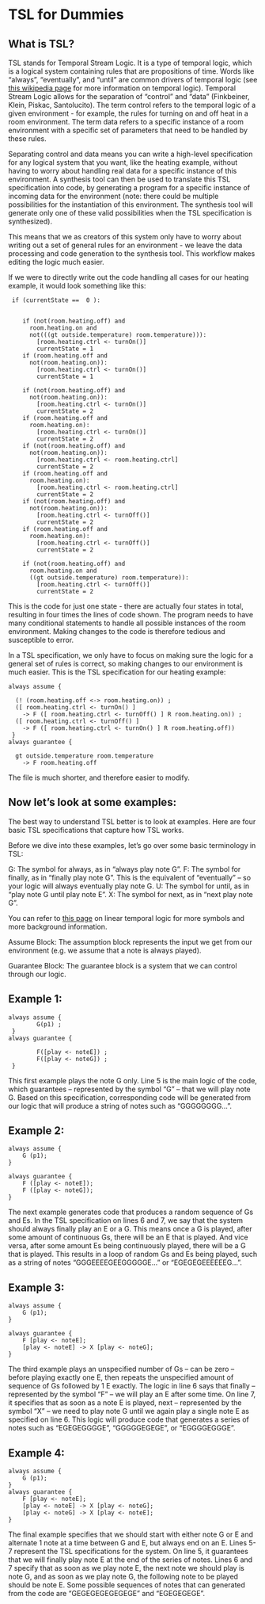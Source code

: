 # TSL for Dummies

## What is TSL? 

TSL stands for Temporal Stream Logic. It is a type of temporal logic, which is a logical system containing rules that are propositions of time. Words like “always”, “eventually”, and “until” are common drivers of temporal logic (see [this wikipedia page](https://en.wikipedia.org/wiki/Temporal_logic) for more information on temporal logic). 
Temporal Stream Logic allows for the separation of “control” and “data” (Finkbeiner, Klein, Piskac, Santolucito). The term control refers to the temporal logic of a given environment - for example, the rules for turning on and off heat in a room environment. The term data refers to a specific instance of a room environment with a specific set of parameters that need to be handled by these rules.

Separating control and data means you can write a high-level specification for any logical system that you want, like the heating example, without having to worry about handling real data for a specific instance of this environment. A synthesis tool can then be used to translate this TSL specification into code, by generating a program for a specific instance of incoming data for the environment (note: there could be multiple possibilities for the instantiation of this environment. The synthesis tool will generate only one of these valid possibilities when the TSL specification is synthesized). 

This means that we as creators of this system only have to worry about writing out a set of general rules for an environment - we leave the data processing and code generation to the synthesis tool. This workflow makes editing the logic much easier. 

If we were to directly write out the code handling all cases for our heating example, it would look something like this: 

```
 if (currentState ==  0 ): 
  

    if (not(room.heating.off) and
      room.heating.on and
      not(((gt outside.temperature) room.temperature))):
        [room.heating.ctrl <- turnOn()]
        currentState = 1
    if (room.heating.off and
      not(room.heating.on)):
        [room.heating.ctrl <- turnOn()]
        currentState = 1

    if (not(room.heating.off) and
      not(room.heating.on)):
        [room.heating.ctrl <- turnOn()]
        currentState = 2
    if (room.heating.off and
      room.heating.on):
        [room.heating.ctrl <- turnOn()]
        currentState = 2
    if (not(room.heating.off) and
      not(room.heating.on)):
        [room.heating.ctrl <- room.heating.ctrl]
        currentState = 2
    if (room.heating.off and
      room.heating.on):
        [room.heating.ctrl <- room.heating.ctrl]
        currentState = 2
    if (not(room.heating.off) and
      not(room.heating.on)):
        [room.heating.ctrl <- turnOff()]
        currentState = 2
    if (room.heating.off and
      room.heating.on):
        [room.heating.ctrl <- turnOff()]
        currentState = 2

    if (not(room.heating.off) and
      room.heating.on and
      ((gt outside.temperature) room.temperature)):
        [room.heating.ctrl <- turnOff()]
        currentState = 2
```

This is the code for just one state - there are actually four states in total, resulting in four times the lines of code shown. The program needs to have many conditional statements to handle all possible instances of the room environment. Making changes to the code is therefore tedious and susceptible to error. 

In a TSL specification, we only have to focus on making sure the logic for a general set of rules is correct, so making changes to our environment is much easier. This is the TSL specification for our heating example:

```
always assume {

  (! (room.heating.off <-> room.heating.on)) ;
  ([ room.heating.ctrl <- turnOn() ]
    -> F ([ room.heating.ctrl <- turnOff() ] R room.heating.on)) ;
  ([ room.heating.ctrl <- turnOff() ]
    -> F ([ room.heating.ctrl <- turnOn() ] R room.heating.off))
 }
always guarantee {

  gt outside.temperature room.temperature
    -> F room.heating.off
```

The file is much shorter, and therefore easier to modify. 

## Now let’s look at some examples:

The best way to understand TSL better is to look at examples. Here are four basic TSL specifications that capture how TSL works.

Before we dive into these examples, let’s go over some basic terminology in TSL:

G: The symbol for always, as in “always play note G”.
F: The symbol for finally, as in “finally play note G”. This is the equivalent of “eventually” – so your logic will always eventually play note G.
U: The symbol for until, as in “play note G until play note E”.
X: The symbol for next, as in “next play note G”.

You can refer to [this page](https://en.wikipedia.org/wiki/Linear_temporal_logic) on linear temporal logic for more symbols and more background information.

Assume Block: The assumption block represents the input we get from our environment (e.g. we assume that a note is always played).

Guarantee Block: The guarantee block is a system that we can control through our logic. 


## Example 1:

```
always assume {
        G(p1) ;
 }
always guarantee {

        F([play <- noteE]) ;
        F([play <- noteG]) ;
 }
```

This first example plays the note G only. Line 5 is the main logic of the code, which guarantees – represented by the symbol “G” – that we will play note G. Based on this specification, corresponding code will be generated from our logic that will produce a string of notes such as “GGGGGGGG…”.					

## Example 2: 

```
always assume {
    G (p1);
}

always guarantee {
    F ([play <- noteE]);
    F ([play <- noteG]);
}
```

The next example generates code that produces a random sequence of Gs and Es. In the TSL specification on lines 6 and 7, we say that the system should always finally play an E or a G. This means once a G is played, after some amount of continuous Gs, there will be an E that is played. And vice versa, after some amount Es being continuously played, there will be a G that is played. This results in a loop of random Gs and Es being played, such as a string of notes “GGGEEEEGEEGGGGGE…” or “EGEGEGEEEEEEG…”.

## Example 3:

```
always assume {
    G (p1);
}

always guarantee {
    F [play <- noteE];
    [play <- noteE] -> X [play <- noteG];
}
```

The third example plays an unspecified number of Gs – can be zero – before playing exactly one E, then repeats the unspecified amount of sequence of Gs followed by 1 E exactly. The logic in line 6 says that finally – represented by the symbol “F” – we will play an E after some time. On line 7, it specifies that as soon as a note E is played, next – represented by the symbol “X” – we need to play note G until we again play a single note E as specified on line 6. This logic will produce code that generates a series of notes such as “EGEGEGGGGE”, “GGGGGEGEGE”, or “EGGGGEGGGE”.

## Example 4: 

```
always assume {
    G (p1);
}
always guarantee {
    F [play <- noteE];
    [play <- noteE] -> X [play <- noteG];
    [play <- noteG] -> X [play <- noteE];
}
```

The final example specifies that we should start with either note G or E and alternate 1 note at a time between G and E, but always end on an E. Lines 5-7 represent the TSL specifications for the system. On line 5, it guarantees that we will finally play note E at the end of the series of notes. Lines 6 and 7 specify that as soon as we play note E, the next note we should play is note G, and as soon as we play note G, the following note to be played should be note E. Some possible sequences of notes that can generated from the code are “GEGEGEGEGEGEGE” and “EGEGEGEGE”.

